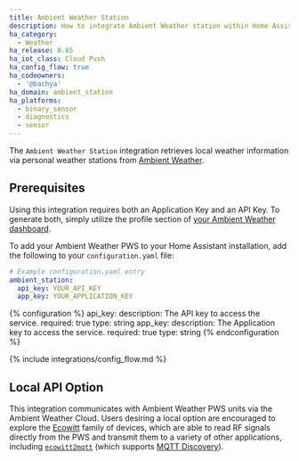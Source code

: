```yaml
---
title: Ambient Weather Station
description: How to integrate Ambient Weather station within Home Assistant.
ha_category:
  - Weather
ha_release: 0.85
ha_iot_class: Cloud Push
ha_config_flow: true
ha_codeowners:
  - '@bachya'
ha_domain: ambient_station
ha_platforms:
  - binary_sensor
  - diagnostics
  - sensor
---
```


The `Ambient Weather Station` integration retrieves local weather information
via personal weather stations from [Ambient Weather](https://ambientweather.net).

## Prerequisites

Using this integration requires both an Application Key and an API Key. To
generate both, simply utilize the profile section of
[your Ambient Weather dashboard](https://dashboard.ambientweather.net).

To add your Ambient Weather PWS to your Home Assistant installation, add the
following to your `configuration.yaml` file:

```yaml
# Example configuration.yaml entry
ambient_station:
  api_key: YOUR_API_KEY
  app_key: YOUR_APPLICATION_KEY
```

{% configuration %}
api_key:
  description: The API key to access the service.
  required: true
  type: string
app_key:
  description: The Application key to access the service.
  required: true
  type: string
{% endconfiguration %}

{% include integrations/config_flow.md %}

## Local API Option

This integration communicates with Ambient Weather PWS units via the Ambient Weather
Cloud. Users desiring a local option are encouraged to explore the
[Ecowitt](https://www.ecowitt.com) family of devices, which are able to read RF signals
directly from the PWS and transmit them to a variety of other applications, including
[`ecowitt2mqtt`](https://github.com/bachya/ecowitt2mqtt) (which supports
[MQTT Discovery](/docs/mqtt/discovery)).
